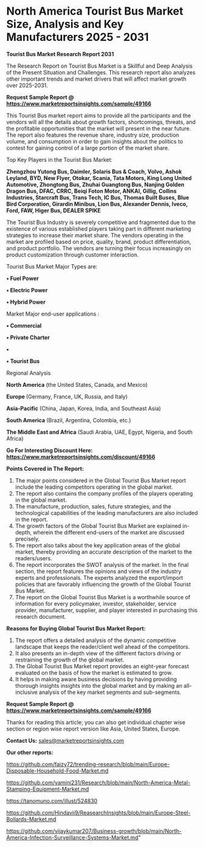 # North America Tourist Bus Market Size, Analysis and Key Manufacturers 2025 - 2031

<strong>Tourist Bus Market Research Report 2031</strong>

The Research Report on Tourist Bus Market is a Skillful and Deep Analysis of the Present Situation and Challenges. This research report also analyzes other important trends and market drivers that will affect market growth over 2025-2031.

<strong>Request Sample Report @ <a href=https://www.marketreportsinsights.com/sample/49166>https://www.marketreportsinsights.com/sample/49166</a></strong>

This Tourist Bus market report aims to provide all the participants and the vendors will all the details about growth factors, shortcomings, threats, and the profitable opportunities that the market will present in the near future. The report also features the revenue share, industry size, production volume, and consumption in order to gain insights about the politics to contest for gaining control of a large portion of the market share.

Top Key Players in the Tourist Bus Market:

<strong>Zhengzhou Yutong Bus, Daimler, Solaris Bus & Coach, Volvo, Ashok Leyland, BYD, New Flyer, Otokar, Scania, Tata Motors, King Long United Automotive, Zhongtong Bus, Zhuhai Guangtong Bus, Nanjing Golden Dragon Bus, DFAC, CRRC, Beiqi Foton Motor, ANKAI, Gillig, Collins Industries, Starcraft Bus, Trans Tech, IC Bus, Thomas Built Buses, Blue Bird Corporation, Girardin Minibus, Lion Bus, Alexander Dennis, Iveco, Ford, FAW, Higer Bus, DEALER SPIKE</strong>

The Tourist Bus Industry is severely competitive and fragmented due to the existence of various established players taking part in different marketing strategies to increase their market share. The vendors operating in the market are profiled based on price, quality, brand, product differentiation, and product portfolio. The vendors are turning their focus increasingly on product customization through customer interaction.

Tourist Bus Market Major Types are:

<strong>•  Fuel Power

•  Electric Power

•  Hybrid Power</strong>

Market Major end-user applications :

<strong>•  Commercial

•  Private Charter

•  

•  Tourist Bus</strong>

Regional Analysis

</u><strong><b>North America</b></strong> (the United States, Canada, and Mexico)

<strong><b>Europe </b></strong>(Germany, France, UK, Russia, and Italy)

<strong><b>Asia-Pacific</b></strong> (China, Japan, Korea, India, and Southeast Asia)

<strong><b>South America</b></strong> (Brazil, Argentina, Colombia, etc.)

<strong><b>The Middle East and Africa</b></strong> (Saudi Arabia, UAE, Egypt, Nigeria, and South Africa)

<strong>Go For Interesting Discount Here: <a href=https://www.marketreportsinsights.com/discount/49166>https://www.marketreportsinsights.com/discount/49166</a></strong>

<strong>Points Covered in The Report:</strong>
<ol>
  <li>The major points considered in the Global Tourist Bus Market report include the leading competitors operating in the global market.</li>
  <li>The report also contains the company profiles of the players operating in the global market.</li>
  <li>The manufacture, production, sales, future strategies, and the technological capabilities of the leading manufacturers are also included in the report.</li>
  <li>The growth factors of the Global Tourist Bus Market are explained in-depth, wherein the different end-users of the market are discussed precisely.</li>
  <li>The report also talks about the key application areas of the global market, thereby providing an accurate description of the market to the readers/users.</li>
  <li>The report incorporates the SWOT analysis of the market. In the final section, the report features the opinions and views of the industry experts and professionals. The experts analyzed the export/import policies that are favorably influencing the growth of the Global Tourist Bus Market.</li>
  <li>The report on the Global Tourist Bus Market is a worthwhile source of information for every policymaker, investor, stakeholder, service provider, manufacturer, supplier, and player interested in purchasing this research document.</li>
</ol>
<strong>Reasons for Buying Global Tourist Bus Market Report:</strong>

<ol>
  <li>The report offers a detailed analysis of the dynamic competitive landscape that keeps the reader/client well ahead of the competitors.</li>
  <li>It also presents an in-depth view of the different factors driving or restraining the growth of the global market.</li>
  <li>The Global Tourist Bus Market report provides an eight-year forecast evaluated on the basis of how the market is estimated to grow.</li>
  <li>It helps in making aware business decisions by having providing thorough insights insights into the global market and by making an all-inclusive analysis of the key market segments and sub-segments.</li>
</ol>
<strong>Request Sample Report @ <a href=https://www.marketreportsinsights.com/sample/49166>https://www.marketreportsinsights.com/sample/49166</a></strong>


Thanks for reading this article; you can also get individual chapter wise section or region wise report version like Asia, United States, Europe.

<strong>Contact Us:</strong>
sales@marketreportsinsights.com

<strong>Our other reports:</strong>

<a href=https://github.com/faizy72/trending-research/blob/main/Europe-Disposable-Household-Food-Market.md>https://github.com/faizy72/trending-research/blob/main/Europe-Disposable-Household-Food-Market.md</a>

<a href=https://github.com/yamini231/Research/blob/main/North-America-Metal-Stamping-Equipment-Market.md>https://github.com/yamini231/Research/blob/main/North-America-Metal-Stamping-Equipment-Market.md</a>

<a href=https://tanomuno.com/illust/524830>https://tanomuno.com/illust/524830</a>

<a href=https://github.com/Hindavii9/ReasearchInsights/blob/main/Europe-Steel-Bollards-Market.md>https://github.com/Hindavii9/ReasearchInsights/blob/main/Europe-Steel-Bollards-Market.md</a>

<a href=https://github.com/vijaykumar207/Business-growth/blob/main/North-America-Infection-Surveillance-Systems-Market.md>https://github.com/vijaykumar207/Business-growth/blob/main/North-America-Infection-Surveillance-Systems-Market.md</a>"
